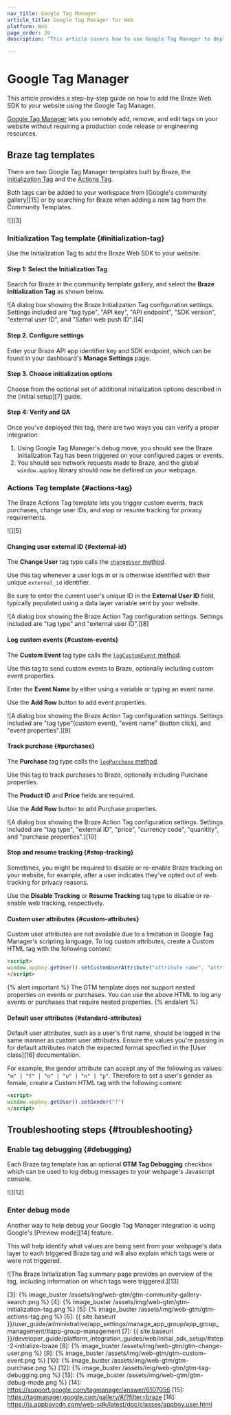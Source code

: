 ```yaml
---
nav_title: Google Tag Manager
article_title: Google Tag Manager for Web
platform: Web
page_order: 20
description: "This article covers how to use Google Tag Manager to deploy Braze to your website."

---
```


# Google Tag Manager

This article provides a step-by-step guide on how to add the Braze Web SDK to your website using the Google Tag Manager.

[Google Tag Manager][2] lets you remotely add, remove, and edit tags on your website without requiring a production code release or engineering resources.

## Braze tag templates

There are two Google Tag Manager templates built by Braze, the [Initialization Tag](#initialization-tag) and the [Actions Tag](#actions-tag).

Both tags can be added to your workspace from [Google's community gallery][15] or by searching for Braze when adding a new tag from the Community Templates.

![][3]

### Initialization Tag template {#initialization-tag}

Use the Initialization Tag to add the Braze Web SDK to your website.

#### Step 1: Select the Initialization Tag

Search for Braze in the community template gallery, and select the **Braze Initialization Tag** as shown below.

![A dialog box showing the Braze Initialization Tag configuration settings. Settings included are "tag type", "API key", "API endpoint", "SDK version", "external user ID", and "Safari web push ID".][4]

#### Step 2. Configure settings

Enter your Braze API app identifier key and SDK endpoint, which can be found in your dashboard's **Manage Settings** page.

#### Step 3. Choose initialization options

Choose from the optional set of additional initialization options described in the [Initial setup][7] guide.

#### Step 4: Verify and QA

Once you've deployed this tag, there are two ways you can verify a proper integration:

1. Using Google Tag Manager's debug move, you should see the Braze Initialization Tag has been triggered on your configured pages or events.
2. You should see network requests made to Braze, and the global `window.appboy` library should now be defined on your webpage.

### Actions Tag template {#actions-tag}

The Braze Actions Tag template lets you trigger custom events, track purchases, change user IDs, and stop or resume tracking for privacy requirements.

![][5]

#### Changing user external ID {#external-id}

The **Change User** tag type calls the [`changeUser` method](https://js.appboycdn.com/web-sdk/latest/doc/modules/appboy.html#changeuser). 

Use this tag whenever a user logs in or is otherwise identified with their unique `external_id` identifier.

Be sure to enter the current user's unique ID in the **External User ID** field, typically populated using a data layer variable sent by your website.

![A dialog box showing the Braze Action Tag configuration settings. Settings included are "tag type" and "external user ID".][8]

#### Log custom events {#custom-events}

The **Custom Event** tag type calls the [`logCustomEvent` method](https://js.appboycdn.com/web-sdk/latest/doc/modules/appboy.html#logcustomevent).

Use this tag to send custom events to Braze, optionally including custom event properties.

Enter the **Event Name** by either using a variable or typing an event name.

Use the **Add Row** button to add event properties.

![A dialog box showing the Braze Action Tag configuration settings. Settings included are "tag type"(custom event), "event name" (button click), and "event properties".][9]

#### Track purchase {#purchases}

The **Purchase** tag type calls the [`logPurchase` method](https://js.appboycdn.com/web-sdk/latest/doc/modules/appboy.html#logpurchase).

Use this tag to track purchases to Braze, optionally including Purchase properties.

The **Product ID** and **Price** fields are required.

Use the **Add Row** button to add Purchase properties.

![A dialog box showing the Braze Action Tag configuration settings. Settings included are "tag type", "external ID", "price", "currency code", "quanitity", and "purchase properties".][10]

#### Stop and resume tracking {#stop-tracking}

Sometimes, you might be required to disable or re-enable Braze tracking on your website, for example, after a user indicates they've opted out of web tracking for privacy reasons.

Use the **Disable Tracking** or **Resume Tracking** tag type to disable or re-enable web tracking, respectively.

#### Custom user attributes {#custom-attributes}

Custom user attributes are not available due to a limitation in Google Tag Manager's scripting language. To log custom attributes, create a Custom HTML tag with the following content:

```html
<script>
window.appboy.getUser().setCustomUserAttribute("attribute name", "attribute value");
</script>
```

{% alert important %}
The GTM template does not support nested properties on events or purchases. You can use the above HTML to log any events or purchases that require nested properties.
{% endalert %}

#### Default user attributes {#standard-attributes}

Default user attributes, such as a user's first name, should be logged in the same manner as custom user attributes. Ensure the values you're passing in for default attributes match the expected format specified in the [User class][16] documentation.

For example, the gender attribute can accept any of the following as values: `"m" | "f" | "o" | "u" | "n" | "p"`. Therefore to set a user's gender as female, create a Custom HTML tag with the following content:

```html
<script>
window.appboy.getUser().setGender("f")
</script>
```

## Troubleshooting steps {#troubleshooting}

### Enable tag debugging {#debugging}

Each Braze tag template has an optional **GTM Tag Debugging** checkbox which can be used to log debug messages to your webpage's Javascript console.

![][12]

### Enter debug mode

Another way to help debug your Google Tag Manager integration is using Google's [Preview mode][14] feature.

This will help identify what values are being sent from your webpage's data layer to each triggered Braze tag and will also explain which tags were or were not triggered.

![The Braze Initialization Tag summary page provides an overview of the tag, including information on which tags were triggered.][13]


[2]: https://support.google.com/tagmanager/answer/6103696
[3]: {% image_buster /assets/img/web-gtm/gtm-community-gallery-search.png %}
[4]: {% image_buster /assets/img/web-gtm/gtm-initialization-tag.png %}
[5]: {% image_buster /assets/img/web-gtm/gtm-actions-tag.png %}
[6]: {{ site.baseurl }}/user_guide/administrative/app_settings/manage_app_group/app_group_management/#app-group-management
[7]: {{ site.baseurl }}/developer_guide/platform_integration_guides/web/initial_sdk_setup/#step-2-initialize-braze
[8]: {% image_buster /assets/img/web-gtm/gtm-change-user.png %}
[9]: {% image_buster /assets/img/web-gtm/gtm-custom-event.png %}
[10]: {% image_buster /assets/img/web-gtm/gtm-purchase.png %}
[12]: {% image_buster /assets/img/web-gtm/gtm-tag-debugging.png %}
[13]: {% image_buster /assets/img/web-gtm/gtm-debug-mode.png %}
[14]: https://support.google.com/tagmanager/answer/6107056
[15]: https://tagmanager.google.com/gallery/#/?filter=braze
[16]: https://js.appboycdn.com/web-sdk/latest/doc/classes/appboy.user.html
